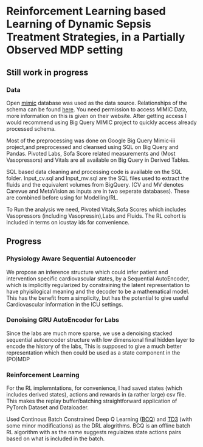 # Reinforcement Learning based Learning of Dynamic Sepsis Treatment Strategies, in a Partially Observed MDP setting

## Still work in progress

### Data
Open [mimic] database was used as the data source. Relationships of the schema can be found [here][schema]. You need permission to access MIMIC Data, more information on this is given on their website. After getting access I would recommend using Big Query MIMIC project to quickly access already processed schema.

Most of the preprocessing was done on Google Big Query Mimic-iii project,and preprocessed and cleansed using SQL on Big Query and Pandas. Pivoted Labs, Sofa Score related measurements and (Most Vasopressors) and Vitals are all available on Big Query in Derived Tables. 

SQL based data cleaning and processing code is available on the SQL folder. Input_cv.sql and Input_mv.sql are the SQL files used to extract the fluids and the equivalent volumes from BigQuery. (CV and MV denotes Carevue and MetaVision as inputs are in two seperate databases). These are combined before using for Modelling/RL.

To Run the analysis we need, Pivoted Vitals,Sofa Scores which includes Vasopressors (including Vasopressin),Labs and Fluids. The RL cohort is included in terms on icustay ids for convenience.


## Progress
### Physiology Aware Sequential Autoencoder
We propose an inference structure which could infer patient and intervention specific cardiovascular states, by a Sequential AutoEncoder, which is implicitly regularized by constraining the latent representation to have phyisilogical meaning and the decoder to be a mathematical model. This has the benefit from a simplicity, but has the potential to give useful Cardiovascular information in the ICU settings.


### Denoising GRU AutoEncoder for Labs
Since the labs are much more sparse, we use a denoising stacked sequential autoencoder structure with low dimensional final hidden layer to encode the history of the labs, This is supposed to give a much better representation which then could be used as a state component in the (PO)MDP



### Reinforcement Learning
For the RL implemntations, for convenience, I had saved states (which includes derived states), actions and rewards in (a rather large) csv file. This makes the replay buffer/batching straightforward application of PyTorch Dataset and Dataloader.

Used Continous Batch Constrained Deep Q Learning ([BCQ]) and [TD3] (with some minor modifications) as the DRL alogrithms. BCQ is an offline batch RL algorithm with as the name suggests regulaizes state actions pairs based on what is included in the batch.









  [schema]:<https://mit-lcp.github.io/mimic-schema-spy/index.html>
   [mimic]:<https://mimic.physionet.org/mimicdata>
   [TD3]:<https://arxiv.org/pdf/1802.09477.pdf>
   [BCQ]:<https://arxiv.org/abs/1812.02900>
